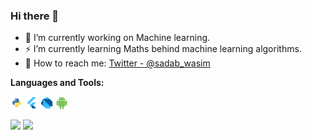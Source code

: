 ### Hi there 👋

- 🔭 I’m currently working on Machine learning.
- ⚡ I’m currently learning Maths behind machine learning algorithms.
- 💬 How to reach me: [Twitter - @sadab_wasim](https://twitter.com/sadab_wasim)

**Languages and Tools:**  


<code><img height="20" src="https://raw.githubusercontent.com/github/explore/80688e429a7d4ef2fca1e82350fe8e3517d3494d/topics/python/python.png"></code>
<code><img height="20" src="https://raw.githubusercontent.com/github/explore/80688e429a7d4ef2fca1e82350fe8e3517d3494d/topics/flutter/flutter.png"></code>
<code><img height="20" src="https://raw.githubusercontent.com/github/explore/80688e429a7d4ef2fca1e82350fe8e3517d3494d/topics/dart/dart.png"></code>
<code><img height="20" src="https://raw.githubusercontent.com/github/explore/80688e429a7d4ef2fca1e82350fe8e3517d3494d/topics/android/android.png"></code>

[<img src="https://github-profile-trophy.vercel.app/?username=MDSADABWASIM&row=2&column=3" />](https://github.com/ryo-ma/github-profile-trophy)
<img src="https://github-readme-stats.vercel.app/api?username=MDSADABWASIM&count_private=true&include_all_commits=true&show_icons=true" />


<!--
**MDSADABWASIM/MDSADABWASIM** is a ✨ _special_ ✨ repository because its `README.md` (this file) appears on your GitHub profile.
Here are some ideas to get you started:

- 🔭 I’m currently working on ...
- 🌱 I’m currently learning ...
- 👯 I’m looking to collaborate on ...
- 🤔 I’m looking for help with ...
- 💬 Ask me about ...
- 📫 How to reach me: ...
- 😄 Pronouns: ...
- ⚡ Fun fact: ...
-->
